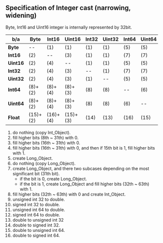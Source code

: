 ## Specification of Integer cast (narrowing, widening)

Byte, Int16 and Uint16 integer is internally represented by 32bit.


| b/a        | **Byte**   | **Int16**  | **Uint16** | **Int32**  | **Uint32** | **Int64**  | **Uint64** | **Float**  |
|------------|------------|------------|------------|------------|------------|------------|------------|------------|
| **Byte**   |   --       |   (1)      |   (1)      |   (1)      |   (1)      |   (5)      |   (5)      |   (9)      |
| **Int16**  |   (2)      |   --       |   (3)      |   (1)      |   (1)      |   (7)      |   (7)      |   (10)     |
| **Uint16** |   (2)      |   (4)      |   --       |   (1)      |   (1)      |   (5)      |   (5)      |   (9)      |
| **Int32**  |   (2)      |   (4)      |   (3)      |   --       |   (1)      |   (7)      |   (7)      |   (10)     |
| **Uint32** |   (2)      |   (4)      |   (3)      |   (1)      |   --       |   (5)      |   (5)      |   (9)      |
| **Int64**  |   (8)+(2)  |   (8)+(4)  |   (8)+(3)  |   (8)      |   (8)      |   --       |   (6)      |   (12)     |
| **Uint64** |   (8)+(2)  |   (8)+(4)  |   (8)+(3)  |   (8)      |   (8)      |   (6)      |   --       |   (11)     |
| **Float**  |   (15)+(2) |   (16)+(4) |   (15)+(3) |   (14)     |   (13)     |   (16)     |   (15)     |   --       |


1. do nothing (copy Int_Object).
2. fill higher bits (8th ~ 31th) with 0.
3. fill higher bits (16th ~ 31th) with 0.
4. fill higher bits (16th ~ 31th) with 0, and then if 15th bit is 1, fill higher bits with 1.
5. create Long_Object.
6. do nothing (copy Long_Object).
7. create Long_Object, and there two subcases depending on the most significant bit (31th bit).
   *  if the bit is 0, create Long_Object.
   *  if the bit is 1, create Long_Object and fill higher bits (32th ~ 63th) with 1.
8. fill higher bits (32th ~ 63th) with 0 and create Int_Object.
9. unsigned int 32 to double.
10. signed int 32 to double.
11. unsigned int 64 to double.
12. signed int 64 to double.
13. double to unsigned int 32
14. double to signed int 32.
15. double to unsigned int 64.
16. double to signed int 64.